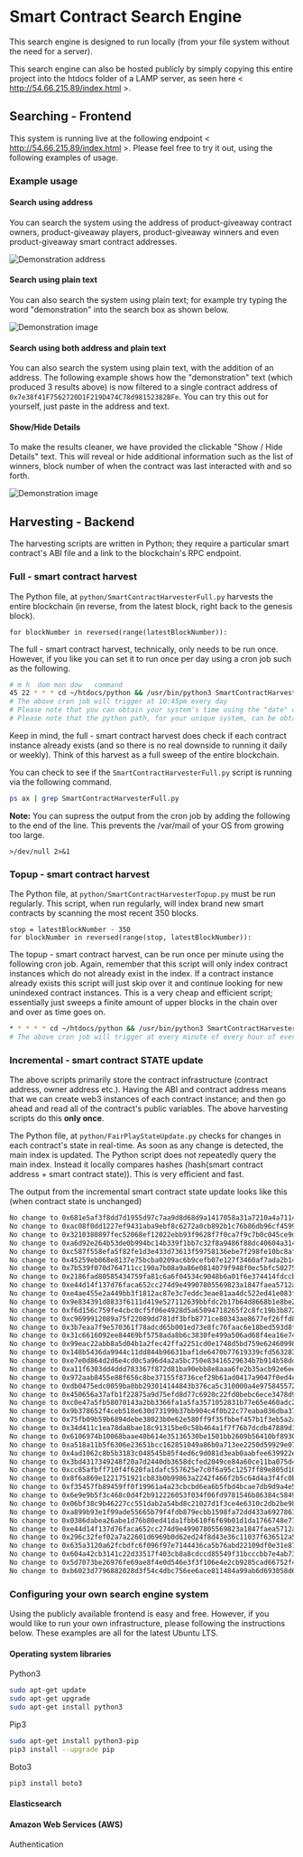 # Smart Contract Search Engine

This search engine is designed to run locally (from your file system without the need for a server).

This search engine can also be hosted publicly by simply copying this entire project into the htdocs folder of a LAMP server, as seen here < http://54.66.215.89/index.html >.

## Searching - Frontend

This system is running live at the following endpoint < http://54.66.215.89/index.html >. Please feel free to try it out, using the following examples of usage.

### Example usage

#### Search using address

You can search the system using the address of product-giveaway contract owners, product-giveaway players, product-giveaway winners and even product-giveaway smart contract addresses.

![Demonstration address](images/demonstration_address.png)

#### Search using plain text 

You can also search the system using plain text; for example try typing the word "demonstration" into the search box as shown below.

![Demonstration image](images/demonstration_text.png)

#### Search using both address and plain text

You can also search the system using plain text, with the addition of an address. The following example shows how the "demonstration" text (which produced 3 results above) is now filtered to a single contract address of `0x7e38f41F7562720D1F219D474C78d98152382BFe`. You can try this out for yourself, just paste in the address and text.

#### Show/Hide Details

To make the results cleaner, we have provided the clickable "Show / Hide Details" text. This will reveal or hide additional information such as the list of winners, block number of when the contract was last interacted with and so forth.

![Demonstration image](images/demonstration_show.png)


## Harvesting - Backend

The harvesting scripts are written in Python; they require a particular smart contract's ABI file and a link to the blockchain's RPC endpoint.

### Full - smart contract harvest

The Python file, at `python/SmartContractHarvesterFull.py` harvests the entire blockchain (in reverse, from the latest block, right back to the genesis block).

```python3
for blockNumber in reversed(range(latestBlockNumber)):
```

The full - smart contract harvest, technically, only needs to be run once. However, if you like you can set it to run once per day using a cron job such as the following. 

```bash
# m h  dom mon dow   command
45 22 * * * cd ~/htdocs/python && /usr/bin/python3 SmartContractHarvesterFull.py
# The above cron job will trigger at 10:45pm every day
# Please note that you can obtain your system's time using the "date" command
# Please note that the python path, for your unique system, can be obtained via the "which python3" command
```

Keep in mind, the full - smart contract harvest does check if each contract instance already exists (and so there is no real downside to running it daily or weekly). Think of this harvest as a full sweep of the entire blockchain.

You can check to see if the `SmartContractHarvesterFull.py` script is running via the following command.

```bash
ps ax | grep SmartContractHarvesterFull.py
```
**Note:** You can supress the output from the cron job by adding the following to the end of the line. This prevents the /var/mail of your OS from growing too large.
```
>/dev/null 2>&1
```

### Topup - smart contract harvest

The Python file, at `python/SmartContractHarvesterTopup.py` must be run regularly. This script, when run regularly, will index brand new smart contracts by scanning the most recent 350 blocks. 

```python3
stop = latestBlockNumber - 350
for blockNumber in reversed(range(stop, latestBlockNumber)):
```

The topup - smart contract harvest, can be run once per minute using the following cron job. Again, remember that this script will only index contract instances which do not already exist in the index. If a contract instance already exists this script will just skip over it and continue looking for new unindexed contract instances. This is a very cheap and efficient script; essentially just sweeps a finite amount of upper blocks in the chain over and over as time goes on.

```bash
* * * * * cd ~/htdocs/python && /usr/bin/python3 SmartContractHarvesterTopup.py
# The above cron job will trigger at every minute of every hour of every day
```

### Incremental  - smart contract **STATE** update

The above scripts primarily store the contract infrastructure (contract address, owner address etc.). Having the ABI and contract address means that we can create web3 instances of each contract instance; and then go ahead and read all of the contract's public variables. The above harvesting scripts do this **only once**.

The Python file, at `python/FairPlayStateUpdate.py` checks for changes in each contract's state in real-time. As soon as any change is detected, the main index is updated. The Python script does not repeatedly query the main index. Instead it locally compares hashes (hash(smart contract address + smart contract state)). This is very efficient and fast.

The output from the incremental smart contract state update looks like this (when contract state is unchanged)

```bash
No change to 0x681e5af3f8dd7d1955d97c7aa9d8d68d9a1417058a31a7210a4a7114e101b540 
No change to 0xac08f0dd1227ef9431aba9ebf8c6272a0cb892b1c76b86db96cf459961a55576 
No change to 0x3210380897fec52068ef12022ebb93f9628f7f0ca7f9c7b0c045ce9d45a4661f 
No change to 0xa6d92e264b53de0b994bc14b339f1bb7c32f8a9486f88dc40604a314b18627f0 
No change to 0xc587f558efa5f82fe1d3e433d73613f59758136ebe7f298fe10bc8af891952ba 
No change to 0x45259eb068e8137e75bcba0209ac6b9cefb07e127f3460af7ada2b14380e7d06 
No change to 0x7b539f070d764711cc190a7b08a9a86e0814079f948f0ec5bfc50275059a53ce 
No change to 0x2186fad80585434759fa81c6a6f04534c9048b6a01f6e374414fdccb9e8a36c7 
No change to 0xe44d14f137d76faca652cc274d9e49907805569823a1847faea5712afcc77808 
No change to 0xe4ae455e2a449bb3f1812ac87e3c7eddc3eae81aa4dc522ed41e083f69605975 
No change to 0x9e834391d8833f6111d419e527112639bbfdc2b17b64d8668b1e8be2731068ae 
No change to 0xf6d156c759fe4cbc0cf5f06e4928d5a65094718265f2c8fc19b3b8720ae22eb4 
No change to 0xc9699912089a75f22089dd781df3bfb8771ce80343ae8677ef26ffd8067c8759 
No change to 0x3b7eaa7f9e570361f78adcd65b001ed73e8fc76faac6e18bed593d8fac9a3e67 
No change to 0x31c6616092ee84469bf5758ada8b6c3830fe499a506ad68f4ea16e74c5e7acea 
No change to 0x99eac22abb8a5d04b1a2fec42ffa2251cd0e1748d5bd759e62460998d63fbc7f 
No change to 0x148b5436da9944c11dd844b96631baf1de6470b77619339cfd563283e3d0b5c2 
No change to 0xe7e0d864d2d6e4cd0c5a96d4a2a5bc750e83416529634b7b914b58ddd90cca8d 
No change to 0xa11f6303dd4ddd783367f872d81ba90ebb8e8aaa6fe2b35acb92e6eec8bc7d81 
No change to 0x972aab8455e88f656c8be37155f8736cef29b61ad0417a9047f0ed4cd59cb8be 
No change to 0xdb0475edc0059ba0bb293014144843b376ca5c310000a4e9758455727763fd84 
No change to 0x450656a37afb1f22875a9d75efd8d77c6920c22fd0bebc6ece3478d9c33b46fb 
No change to 0xc0e47a5fb58070143a2bb3366fa1a5fa3571052831b77e65e460adc289b7bad2 
No change to 0x9b378652f4ceb518e630d73199b37bb904c4f0b22c77eaba036dba371c90042c 
No change to 0x75fb09b59b6894debe38023b0e62e580ff9f35fbbef457b1f3eb5a2ad286f835 
No change to 0x34d411c1ea78da8bae18c91315be0c58b464a1f7f76b7dcdb47889d106af62c8 
No change to 0x6106974b10068baae40b614e35136530be1501bb2609b56410bf893003e21196 
No change to 0xa518a11b5f6306e23651bcc162851049a86b0a713ee2250d59929e07956b53d6 
No change to 0x4ad1062c8b5b3183c048545b85f4ed6c9d081d3eab0aabfee639922e9311e8a0 
No change to 0x3bd4317349248f20a7d2440db3658dcfed2049ce84a60ce11ba075d4fe4664a7 
No change to 0xcc85afbff710f4f620fa1dafc557625e7c0f6a95c1257ff89e805d10f2fb41c3 
No change to 0x8f6a869e1221751921cb83b0b99863a2242f466f2b5c64d4a3f4fc0bc8cd87ff 
No change to 0xf35457fb89459ff0f19961a4a23cbcbd6ea6b5fbd4bcae7db9d9a4e54fb46a60 
No change to 0x6e9e9b5f3c468c0d4f2b912226053f034f06fd9781546b86384c5849bfb26241 
No change to 0x06bf38c9b46227cc551dab2a54bd8c21027d1f3ce4e6310c2db2be98bbba44d8 
No change to 0xa899b93e1f99ade55665b79f4fdb879ecbb1598fa72dd433a6927861170d4d52 
No change to 0x0386dabea26abe1d76b80ed41da1fbb610f6f69b01d1da1766748e776f7b9da6 
No change to 0xe44d14f137d76faca652cc274d9e49907805569823a1847faea5712afcc77808 
No change to 0x296c32fef02a7a22601d6969b0d62ed24f8d43e36c11037f636512a5a06e8be2 
No change to 0x635a3120a62fcbdfc6f096f97e7144436ca5b76abd22109df0e31e8773222caa 
No change to 0x604a42cb3141c22d33517f403cb8a8cdccd85549f31bcccbb7e4ab73f7b2fb56 
No change to 0x5d7073be26976fe69ae8f4e0d546e3f3f106e4e2cb9285cad66752f468e9d0de 
No change to 0xb6023d7796882028d3f54c4dbc756ee6ace811484a99ab6d693058d65af62ccd 
```

### Configuring your own search engine system

Using the publicly available frontend is easy and free. However, if you would like to run your own infrastructure, please following the instructions below. These examples are all for the latest Ubuntu LTS.

#### Operating system libraries

Python3

```bash
sudo apt-get update
sudo apt-get upgrade
sudo apt-get install python3
```
Pip3

```bash
sudo apt-get install python3-pip
pip3 install --upgrade pip
```

Boto3
```bash
pip3 install boto3
```
#### Elasticsearch



#### Amazon Web Services (AWS)

Authentication


